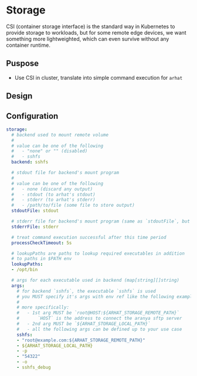# Storage

CSI (container storage interface) is the standard way in Kubernetes to provide storage to workloads, but for some remote edge devices, we want something more lightweighted, which can even survive without any container runtime.

## Puspose

- Use CSI in cluster, translate into simple command execution for `arhat`

## Design

<!-- TODO -->

## Configuration

```yaml
storage:
  # backend used to mount remote volume
  #
  # value can be one of the following
  #   - "none" or "" (disabled)
  #   - sshfs
  backend: sshfs

  # stdout file for backend's mount program
  #
  # value can be one of the following
  #   - none (discard any output)
  #   - stdout (to arhat's stdout)
  #   - stderr (to arhat's stderr)
  #   - /path/to/file (some file to store output)
  stdoutFile: stdout

  # stderr file for backend's mount program (same as `stdoutFile`, but for stderr)
  stderrFile: stderr

  # treat command execution successful after this time period
  processCheckTimeout: 5s

  # lookupPaths are paths to lookup required executables in addition
  # to paths in $PATH env
  lookupPaths:
  - /opt/bin

  # args for each executable used in backend (map[string][]string)
  args:
    # for backend `sshfs`, the executable `sshfs` is used
    # you MUST specify it's args with env ref like the following example
    #
    # more specifically:
    #   - 1st arg MUST be `root@HOST:${ARHAT_STORAGE_REMOTE_PATH}`
    #       `HOST` is the address to connect the aranya sftp server
    #   - 2nd arg MUST be `${ARHAT_STORAGE_LOCAL_PATH}`
    #   - all the following args can be defined up to your use case
    sshfs:
    - "root@example.com:${ARHAT_STORAGE_REMOTE_PATH}"
    - ${ARHAT_STORAGE_LOCAL_PATH}
    - -p
    - "54322"
    - -o
    - sshfs_debug
```
